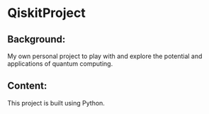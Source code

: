 # QiskitProject
## Background:
My own personal project to play with and explore the potential and applications of quantum computing.
## Content:
This project is built using Python. 
